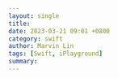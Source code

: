 ```yaml
---
layout: single
title:
date: 2023-03-21 09:01 +0800
category: swift
author: Marvin Lin
tags: [Swift, iPlayground]
summary: 
---
```

